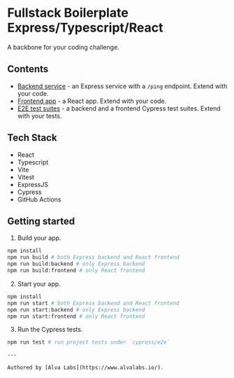  # Fullstack Boilerplate Express/Typescript/React

A backbone for your coding challenge.

## Contents

- [Backend service](app-express) - an Express service with a `/ping` endpoint. Extend with your code.
- [Frontend app](app-react) - a React app. Extend with your code.
- [E2E test suites](cypress/e2e) - a backend and a frontend Cypress test suites. Extend with your tests.

## Tech Stack

- React
- Typescript
- Vite
- Vitest
- ExpressJS
- Cypress
- GitHub Actions

## Getting started

1. Build your app.

```bash
npm install
npm run build # both Express backend and React frontend
npm run build:backend # only Express backend
npm run build:frontend # only React frontend
```

2. Start your app.

```bash
npm install
npm run start # both Express backend and React frontend
npm run start:backend # only Express backend
npm run start:frontend # only React frontend
```

3. Run the Cypress tests.

```bash
npm run test # run project tests under `cypress/e2e`

---

Authored by [Alva Labs](https://www.alvalabs.io/).
